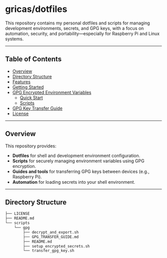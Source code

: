 # gricas/dotfiles

This repository contains my personal dotfiles and scripts for managing development environments, secrets, and GPG keys, with a focus on automation, security, and portability—especially for Raspberry Pi and Linux systems.

---

## Table of Contents

- [Overview](#overview)
- [Directory Structure](#directory-structure)
- [Features](#features)
- [Getting Started](#getting-started)
- [GPG Encrypted Environment Variables](#gpg-encrypted-environment-variables)
  - [Quick Start](scripts/gpg/README.md)
  - [Scripts](scripts/)
- [GPG Key Transfer Guide](scripts/gpg/GPG_TRANSFER_GUIDE.md)
- [License](./LICENSE)

---

## Overview

This repository provides:

- **Dotfiles** for shell and development environment configuration.
- **Scripts** for securely managing environment variables using GPG encryption.
- **Guides and tools** for transferring GPG keys between devices (e.g., Raspberry Pi).
- **Automation** for loading secrets into your shell environment.

---

## Directory Structure

```txt
├── LICENSE
├── README.md
└── scripts
    └── gpg
        ├── decrypt_and_export.sh
        ├── GPG_TRANSFER_GUIDE.md
        ├── README.md
        ├── setup_encrypted_secrets.sh
        └── transfer_gpg_key.sh
```


